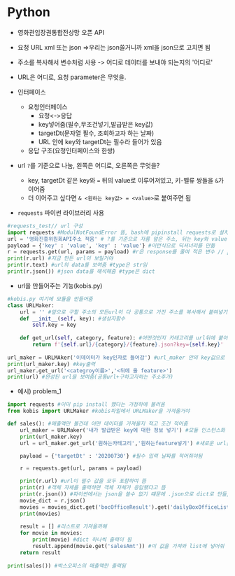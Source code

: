 # Python

- 영화관입장권통합전상망 오픈 API
- 요청 URL xml 또는 json =>우리는 json쓸거니까 xml을 json으로 고치면 됨
- 주소를 복사해서 변수처럼 사용 -> 어디로 데이터를 보내야 되는지의 '어디로'
- URL은 어디로, 요청 parameter은 무엇을.
- 인터페이스
  - 요청인터페이스
    - 요청<->응답
    - key넣어줌(필수,무조건넣기,발급받은 key값)
    - targetDt(문자열 필수, 조회하고자 하는 날짜)
    - URL 안에 key와 targetDt는 필수라 들어가 있음
  - 응답 구조(요청인터페이스와 한쌍)

- url `?`를 기준으로 나눔,  왼쪽은 어디로, 오른쪽은 무엇을?
  - key, targetDt 같은 key와 `=` 뒤의 value로 이루어져있고, 키-벨류 쌍들을 `&`가 이어줌 
  - 더 이어주고 싶다면 `& <원하는 key값> = <value>`로 붙여주면 됨

- `requests` 파이썬 라이브러리 사용

```python
#requests_test// url 구성
import requests #ModulNotFoundError 뜸, bash에 pipinstall requests로 설치를 먼저 해줘야 됨
url = '영화진흥위원회API주소 적음' # ?를 기준으로 자름 앞은 주소, 뒤는 key와 value(?포함 지움, key value는 payload에 넣음)
payload = {'key' : 'value', 'key' : 'value'} #이런식으로 딕셔너리를 만듦
r = requests.get(url, params = payload) #r은 response를 줄여 적은 변수 // params는 파라미터
print(r.url) #지금 만든 url이 보일거야
print(r.text) #url의 data를 보여줌 #type은 str임
print(r.json()) #json data를 해석해줌 #type은 dict
```

- url을 만들어주는 기능(kobis.py)

```python
#kobis.py 여기에 모듈을 만들어줌
class URLMaker:
    url = '' #앞으로 구할 주소의 모든url이 다 공통으로 가진 주소를 복사해서 붙여넣기
    def __init__(self, key): #생성자함수
        self.key = key
        
    def get_url(self, category, feature): #어떤것인지 카테고리를 url뒤에 붙이고, feature도 붙일거야, 이렇게 새로운 url을 만들거야, 그건 json으로 만들거야/?뒤에 key값 = value값 나옴
        return f'{self.url}/{category}/{feature}.json?key={self.key}'
    
url_maker = URLMAker('이데이터가 key인자로 들어감') #url_maker 안의 key값으로 들어감
print(url_maker.key) #key출력
url_maker.get_url('<categroy이름>','<뒤에 올 feature>')
print(url) #완성된 url을 보여줌(공통url+구하고자하는 주소추가)
```

- 예시) problem_1

```python
import requests #이미 pip install 했다는 가정하에 불러옴
from kobis import URLMaker #kobis파일에서 URLMaker을 가져올거야

def sales(): #매출액만 볼건데 어떤 데이터를 가져올지 적고 조건 적어줌
    url_maker = URLMaker('내가 발급받은 key에 대한 정보 넣기') #모듈 인스턴스화
	print(url_maker.key)
	url = url_maker.get_url('원하는카테고리','원하는feature넣기') #새로운 url을 만들었음

	payload = {'targetDt' : '20200730'} #필수 입력 날짜를 적어줘야됨

	r = requests.get(url, params = payload)

	print(r.url) #url이 필수 값을 모두 포함하여 뜸
	print(r) #객체 자체를 출력하면 객체 자체가 응답됐다고 뜸
	print(r.json()) #파이썬에서는 json을 쓸수 없기 떄문에 .json으로 dict로 만듦, 실패를 했다면 뭐가 실패됐다고 친절하게 알려줌 #잘 입력됐다면 data들을 가져옴
 	movie_dict = r.json()
    movies = movies_dict.get('bocOfficeResult').get('dailyBoxOfficeList') #dict key값으로 들어감 #get은 dict의 key값에 접근하는 메소드, 장점: 대괄호를 썼을 때와 다르게 코드가 끊기지 않고 오류없이 진행됨, key가 없다면 None이 뜸, keyerror를 무시하고 넘어갈 수 있다. => list로 뽑아줌
    print(movies)
    
    result = [] #리스트로 가져올까해
    for movie in movies:
        print(movie) #dict 하나씩 출력이 됨
        result.append(movie.get('salesAmt')) #이 값을 가져와 list에 넣어줘
    return result
    
print(sales()) #박스오피스의 매출액만 출력됨    
```


